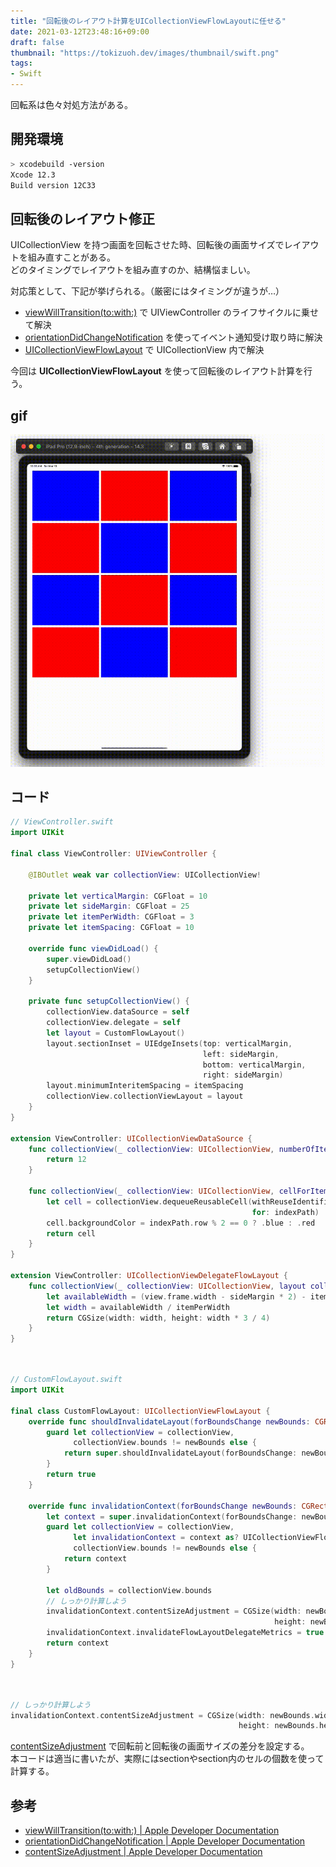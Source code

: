 ```yaml
---
title: "回転後のレイアウト計算をUICollectionViewFlowLayoutに任せる"
date: 2021-03-12T23:48:16+09:00
draft: false
thumbnail: "https://tokizuoh.dev/images/thumbnail/swift.png"
tags:
- Swift
---
```

  
回転系は色々対処方法がある。  
  
<!--more-->  
  
## 開発環境  
  
```bash
> xcodebuild -version
Xcode 12.3
Build version 12C33
```
  
## 回転後のレイアウト修正
  
UICollectionView を持つ画面を回転させた時、回転後の画面サイズでレイアウトを組み直すことがある。  
どのタイミングでレイアウトを組み直すのか、結構悩ましい。  
  
対応策として、下記が挙げられる。（厳密にはタイミングが違うが…）  
  
- [viewWillTransition(to:with:)](https://developer.apple.com/documentation/uikit/uicontentcontainer/1621466-viewwilltransition) で UIViewController のライフサイクルに乗せて解決  
- [orientationDidChangeNotification](https://developer.apple.com/documentation/uikit/uidevice/1620025-orientationdidchangenotification) を使ってイベント通知受け取り時に解決  
- [UICollectionViewFlowLayout](https://developer.apple.com/documentation/uikit/uicollectionviewflowlayout) で UICollectionView 内で解決  
  
今回は **UICollectionViewFlowLayout** を使って回転後のレイアウト計算を行う。  
  
## gif
  
![](./1.gif)  
  
## コード
  
```swift
// ViewController.swift
import UIKit

final class ViewController: UIViewController {
    
    @IBOutlet weak var collectionView: UICollectionView!
    
    private let verticalMargin: CGFloat = 10
    private let sideMargin: CGFloat = 25
    private let itemPerWidth: CGFloat = 3
    private let itemSpacing: CGFloat = 10
    
    override func viewDidLoad() {
        super.viewDidLoad()
        setupCollectionView()
    }
    
    private func setupCollectionView() {
        collectionView.dataSource = self
        collectionView.delegate = self
        let layout = CustomFlowLayout()
        layout.sectionInset = UIEdgeInsets(top: verticalMargin,
                                           left: sideMargin,
                                           bottom: verticalMargin,
                                           right: sideMargin)
        layout.minimumInteritemSpacing = itemSpacing
        collectionView.collectionViewLayout = layout
    }
}

extension ViewController: UICollectionViewDataSource {
    func collectionView(_ collectionView: UICollectionView, numberOfItemsInSection section: Int) -> Int {
        return 12
    }
    
    func collectionView(_ collectionView: UICollectionView, cellForItemAt indexPath: IndexPath) -> UICollectionViewCell {
        let cell = collectionView.dequeueReusableCell(withReuseIdentifier: "cell",
                                                      for: indexPath)
        cell.backgroundColor = indexPath.row % 2 == 0 ? .blue : .red
        return cell
    }
}

extension ViewController: UICollectionViewDelegateFlowLayout {
    func collectionView(_ collectionView: UICollectionView, layout collectionViewLayout: UICollectionViewLayout, sizeForItemAt indexPath: IndexPath) -> CGSize {
        let availableWidth = (view.frame.width - sideMargin * 2) - itemSpacing * (itemPerWidth - 1)
        let width = availableWidth / itemPerWidth
        return CGSize(width: width, height: width * 3 / 4)
    }
}
```
  
　
  
```swift
// CustomFlowLayout.swift
import UIKit
  
final class CustomFlowLayout: UICollectionViewFlowLayout {
    override func shouldInvalidateLayout(forBoundsChange newBounds: CGRect) -> Bool {
        guard let collectionView = collectionView,
              collectionView.bounds != newBounds else {
            return super.shouldInvalidateLayout(forBoundsChange: newBounds)
        }
        return true
    }
    
    override func invalidationContext(forBoundsChange newBounds: CGRect) -> UICollectionViewLayoutInvalidationContext {
        let context = super.invalidationContext(forBoundsChange: newBounds)
        guard let collectionView = collectionView,
              let invalidationContext = context as? UICollectionViewFlowLayoutInvalidationContext,
              collectionView.bounds != newBounds else {
            return context
        }
        
        let oldBounds = collectionView.bounds
        // しっかり計算しよう
        invalidationContext.contentSizeAdjustment = CGSize(width: newBounds.width - oldBounds.width,
                                                           height: newBounds.height - oldBounds.height)
        invalidationContext.invalidateFlowLayoutDelegateMetrics = true
        return context
    }
}
```
  
　
  
```swift
// しっかり計算しよう
invalidationContext.contentSizeAdjustment = CGSize(width: newBounds.width - oldBounds.width,
                                                   height: newBounds.height - oldBounds.height)
```
  
[contentSizeAdjustment](https://developer.apple.com/documentation/uikit/uicollectionviewlayoutinvalidationcontext/1617763-contentsizeadjustment?language=objc) で回転前と回転後の画面サイズの差分を設定する。  
本コードは適当に書いたが、実際にはsectionやsection内のセルの個数を使って計算する。  
  
## 参考  
  
- [viewWillTransition(to:with:) | Apple Developer Documentation](https://developer.apple.com/documentation/uikit/uicontentcontainer/1621466-viewwilltransition)  
- [orientationDidChangeNotification | Apple Developer Documentation](https://developer.apple.com/documentation/uikit/uidevice/1620025-orientationdidchangenotification)  
- [contentSizeAdjustment | Apple Developer Documentation](https://developer.apple.com/documentation/uikit/uicollectionviewlayoutinvalidationcontext/1617763-contentsizeadjustment?language=objc)  
  